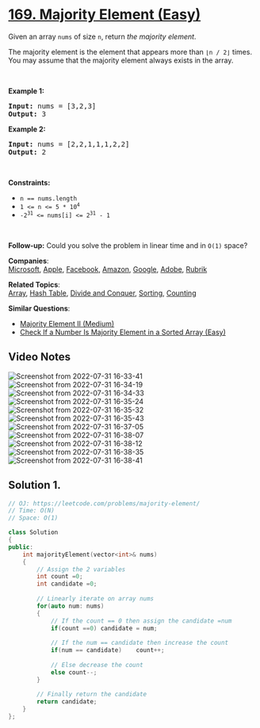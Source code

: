 # [169. Majority Element (Easy)](https://leetcode.com/problems/majority-element/)

<p>Given an array <code>nums</code> of size <code>n</code>, return <em>the majority element</em>.</p>

<p>The majority element is the element that appears more than <code>⌊n / 2⌋</code> times. You may assume that the majority element always exists in the array.</p>

<p>&nbsp;</p>
<p><strong>Example 1:</strong></p>
<pre><strong>Input:</strong> nums = [3,2,3]
<strong>Output:</strong> 3
</pre><p><strong>Example 2:</strong></p>
<pre><strong>Input:</strong> nums = [2,2,1,1,1,2,2]
<strong>Output:</strong> 2
</pre>
<p>&nbsp;</p>
<p><strong>Constraints:</strong></p>

<ul>
	<li><code>n == nums.length</code></li>
	<li><code>1 &lt;= n &lt;= 5 * 10<sup>4</sup></code></li>
	<li><code>-2<sup>31</sup> &lt;= nums[i] &lt;= 2<sup>31</sup> - 1</code></li>
</ul>

<p>&nbsp;</p>
<strong>Follow-up:</strong> Could you solve the problem in linear time and in <code>O(1)</code> space?

**Companies**:  
[Microsoft](https://leetcode.com/company/microsoft), [Apple](https://leetcode.com/company/apple), [Facebook](https://leetcode.com/company/facebook), [Amazon](https://leetcode.com/company/amazon), [Google](https://leetcode.com/company/google), [Adobe](https://leetcode.com/company/adobe), [Rubrik](https://leetcode.com/company/rubrik)

**Related Topics**:  
[Array](https://leetcode.com/tag/array/), [Hash Table](https://leetcode.com/tag/hash-table/), [Divide and Conquer](https://leetcode.com/tag/divide-and-conquer/), [Sorting](https://leetcode.com/tag/sorting/), [Counting](https://leetcode.com/tag/counting/)

**Similar Questions**:
* [Majority Element II (Medium)](https://leetcode.com/problems/majority-element-ii/)
* [Check If a Number Is Majority Element in a Sorted Array (Easy)](https://leetcode.com/problems/check-if-a-number-is-majority-element-in-a-sorted-array/)

## Video Notes

![Screenshot from 2022-07-31 16-33-41](https://user-images.githubusercontent.com/37560890/183296078-06f078ac-fbb0-4605-bd67-92fdd58ff8a7.png)
![Screenshot from 2022-07-31 16-34-19](https://user-images.githubusercontent.com/37560890/183296080-39c8edc2-73d8-49c7-ac0c-8ad25d8cfb23.png)
![Screenshot from 2022-07-31 16-34-33](https://user-images.githubusercontent.com/37560890/183296082-8dcfcf1e-dffc-4716-ac44-4b39a9f02760.png)
![Screenshot from 2022-07-31 16-35-24](https://user-images.githubusercontent.com/37560890/183296084-76c847be-04b0-481b-bbd7-221fdbd44644.png)
![Screenshot from 2022-07-31 16-35-32](https://user-images.githubusercontent.com/37560890/183296085-74f44773-5bc2-4e0c-a84f-563b405fa1e7.png)
![Screenshot from 2022-07-31 16-35-43](https://user-images.githubusercontent.com/37560890/183296086-e0923bee-1e0f-407e-8cd9-b78b72255c2d.png)
![Screenshot from 2022-07-31 16-37-05](https://user-images.githubusercontent.com/37560890/183296090-e339e43a-26bb-4734-aa5a-4123f11dafd0.png)
![Screenshot from 2022-07-31 16-38-07](https://user-images.githubusercontent.com/37560890/183296093-20b8355e-0844-4975-b297-32d0a82b09be.png)
![Screenshot from 2022-07-31 16-38-12](https://user-images.githubusercontent.com/37560890/183296095-10ac0fdf-9016-4389-af92-6cd9b9427121.png)
![Screenshot from 2022-07-31 16-38-35](https://user-images.githubusercontent.com/37560890/183296097-4324dbf4-e916-43a9-ab7f-8908a0445b15.png)
![Screenshot from 2022-07-31 16-38-41](https://user-images.githubusercontent.com/37560890/183296100-b5ea7cc0-12e2-453c-a342-b1c35b7aac13.png)


## Solution 1.

```cpp
// OJ: https://leetcode.com/problems/majority-element/
// Time: O(N)
// Space: O(1)

class Solution
{
public:
    int majorityElement(vector<int>& nums) 
    {
        // Assign the 2 variables
        int count =0;
        int candidate =0;
        
        // Linearly iterate on array nums
        for(auto num: nums)
        {
            // If the count == 0 then assign the candidate =num
            if(count ==0) candidate = num;
            
            // If the num == candidate then increase the count
            if(num == candidate)    count++;
            
            // Else decrease the count
            else count--;  
        }
        
        // Finally return the candidate
        return candidate;
    }
};


```
